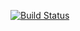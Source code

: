 [![Build Status](https://travis-ci.org/StrongSoft/spring-webservice.svg?branch=master)](https://travis-ci.org/StrongSoft/spring-webservice)